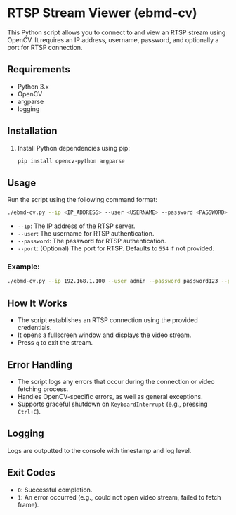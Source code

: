 
# RTSP Stream Viewer (ebmd-cv)

This Python script allows you to connect to and view an RTSP stream using OpenCV. It requires an IP address, username, password, and optionally a port for RTSP connection.

## Requirements

- Python 3.x
- OpenCV
- argparse
- logging

## Installation

1. Install Python dependencies using pip:

    ```bash
    pip install opencv-python argparse
    ```

## Usage

Run the script using the following command format:

```bash
./ebmd-cv.py --ip <IP_ADDRESS> --user <USERNAME> --password <PASSWORD> [--port <PORT>]
```

- `--ip`: The IP address of the RTSP server.
- `--user`: The username for RTSP authentication.
- `--password`: The password for RTSP authentication.
- `--port`: (Optional) The port for RTSP. Defaults to `554` if not provided.

### Example:

```bash
./ebmd-cv.py --ip 192.168.1.100 --user admin --password password123 --port 554
```

## How It Works

- The script establishes an RTSP connection using the provided credentials.
- It opens a fullscreen window and displays the video stream.
- Press `q` to exit the stream.

## Error Handling

- The script logs any errors that occur during the connection or video fetching process.
- Handles OpenCV-specific errors, as well as general exceptions.
- Supports graceful shutdown on `KeyboardInterrupt` (e.g., pressing `Ctrl+C`).

## Logging

Logs are outputted to the console with timestamp and log level.

## Exit Codes

- `0`: Successful completion.
- `1`: An error occurred (e.g., could not open video stream, failed to fetch frame).
